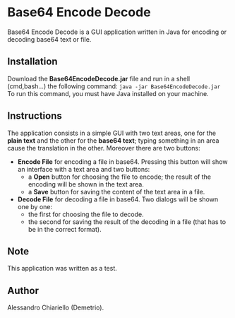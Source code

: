 # Base64 Encode Decode
Base64 Encode Decode is a GUI application written in Java for encoding or decoding base64 text or file.

## Installation
Download the **Base64EncodeDecode.jar** file and run in a shell (cmd,bash...) the following command: 
`java -jar Base64EncodeDecode.jar`  
To run this command, you must have Java installed on your machine.

## Instructions
The application consists in a simple GUI with two text areas, one for the **plain text** and the other for the
**base64 text**; typing something in an area cause the translation in the other.
Moreover there are two buttons:
- **Encode File** for encoding a file in base64. Pressing this button will show an interface with a text area and two buttons: 
    * a **Open** button for choosing the file to encode; the result of the encoding will be shown in the text area. 
    * a **Save** button for saving the content of the text area in a file.
- **Decode File** for decoding a file in base64. Two dialogs will be shown one by one: 
    * the first for choosing the file to decode.
    * the second for saving the result of the decoding in a file (that has to be in the correct format).

## Note
This application was written as a test. 

## Author
Alessandro Chiariello (Demetrio).
